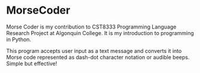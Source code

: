 # MorseCoder

Morse Coder is my contribution to CST8333 Programming Language Research Project at Algonquin College. It is my introduction to programming in Python. 

This program accepts user input as a text message and converts it into Morse code represented as dash-dot character notation or audible beeps. Simple but effective!

